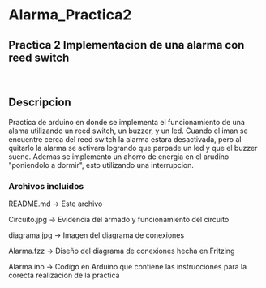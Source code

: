 # Alarma_Practica2
<h2>Practica 2 Implementacion de una alarma con reed switch</h2>
<br>
<h2>Descripcion</h2>
   Practica de arduino en donde se implementa el funcionamiento de una alama
   utilizando un reed switch, un buzzer, y un led. 
   Cuando el iman se encuentre cerca del reed switch la alarma estara desactivada,
   pero al quitarlo la alarma se activara logrando que parpade un led y que el buzzer suene.
   Ademas se implemento un ahorro de energia en el arudino "poniendolo a dormir", esto utilizando
   una interrupcion.  
 
 <h3>Archivos incluidos</h3>
   <p> README.md    -> Este archivo</p>
   <p>Circuito.jpg -> Evidencia del armado y funcionamiento del circuito</p>
   <p>diagrama.jpg -> Imagen del diagrama de conexiones</p>
   <p>Alarma.fzz   -> Diseño del diagrama de conexiones hecha en Fritzing</p>
   <p>Alarma.ino   -> Codigo en Arduino que contiene las instrucciones
    para la corecta realizacion de la practica</p>
    
